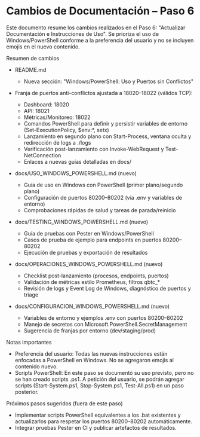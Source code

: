 # Cambios de Documentación – Paso 6

Este documento resume los cambios realizados en el Paso 6: "Actualizar Documentación e Instrucciones de Uso". Se prioriza el uso de Windows/PowerShell conforme a la preferencia del usuario y no se incluyen emojis en el nuevo contenido.

Resumen de cambios
- README.md
  - Nueva sección: "Windows/PowerShell: Uso y Puertos sin Conflictos"
- Franja de puertos anti-conflictos ajustada a 18020–18022 (válidos TCP):
    - Dashboard: 18020
    - API: 18021
    - Métricas/Monitoreo: 18022
  - Comandos PowerShell para definir y persistir variables de entorno (Set-ExecutionPolicy, $env:*, setx)
  - Lanzamiento en segundo plano con Start-Process, ventana oculta y redirección de logs a ./logs
  - Verificación post-lanzamiento con Invoke-WebRequest y Test-NetConnection
  - Enlaces a nuevas guías detalladas en docs/

- docs/USO_WINDOWS_POWERSHELL.md (nuevo)
  - Guía de uso en Windows con PowerShell (primer plano/segundo plano)
  - Configuración de puertos 80200–80202 (vía .env y variables de entorno)
  - Comprobaciones rápidas de salud y tareas de parada/reinicio

- docs/TESTING_WINDOWS_POWERSHELL.md (nuevo)
  - Guía de pruebas con Pester en Windows/PowerShell
  - Casos de prueba de ejemplo para endpoints en puertos 80200–80202
  - Ejecución de pruebas y exportación de resultados

- docs/OPERACIONES_WINDOWS_POWERSHELL.md (nuevo)
  - Checklist post-lanzamiento (procesos, endpoints, puertos)
  - Validación de métricas estilo Prometheus, filtros qbtc_*
  - Revisión de logs y Event Log de Windows, diagnóstico de puertos y triage

- docs/CONFIGURACION_WINDOWS_POWERSHELL.md (nuevo)
  - Variables de entorno y ejemplos .env con puertos 80200–80202
  - Manejo de secretos con Microsoft.PowerShell.SecretManagement
  - Sugerencia de franjas por entorno (dev/staging/prod)

Notas importantes
- Preferencia del usuario: Todas las nuevas instrucciones están enfocadas a PowerShell en Windows. No se agregaron emojis al contenido nuevo.
- Scripts PowerShell: En este paso se documentó su uso previsto, pero no se han creado scripts .ps1. A petición del usuario, se podrán agregar scripts (Start-System.ps1, Stop-System.ps1, Test-All.ps1) en un paso posterior.

Próximos pasos sugeridos (fuera de este paso)
- Implementar scripts PowerShell equivalentes a los .bat existentes y actualizarlos para respetar los puertos 80200–80202 automáticamente.
- Integrar pruebas Pester en CI y publicar artefactos de resultados.

